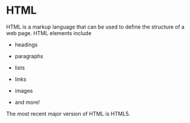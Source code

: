 # HTML

HTML is a markup language that can be used to define the structure of a web page. HTML elements include

* headings
* paragraphs
* lists
* links
* images
* and more!

The most recent major version of HTML is HTML5.